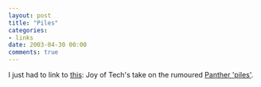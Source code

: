 ```yaml
---
layout: post
title: "Piles"
categories:
- links
date: 2003-04-30 00:00
comments: true
---
```


<p>I just had to link to <a href="http://www.geekculture.com/joyoftech/joyarchives/469.html" title="Joy of Tech">this</a>: Joy of Tech's take on the rumoured <a href="http://www.rousette.org.uk/blog/archives/apple-linkage" title="Apple linkage">Panther 'piles'</a>.</p>


